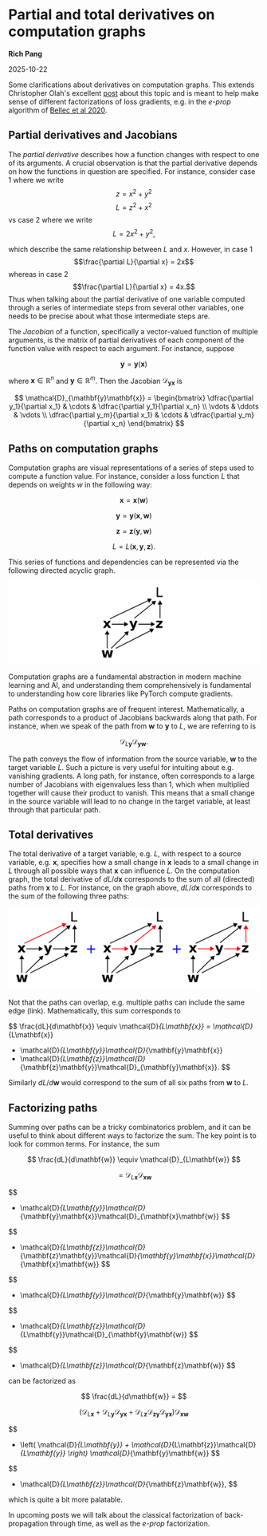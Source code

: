 # Partial and total derivatives on computation graphs
**Rich Pang**

2025-10-22

Some clarifications about derivatives on computation graphs. This extends Christopher Olah's excellent [post](https://colah.github.io/posts/2015-08-Backprop/) about this topic and is meant to help make sense of different factorizations of loss gradients, e.g. in the *e-prop* algorithm of [Bellec et al 2020](https://www.nature.com/articles/s41467-020-17236-y).

## Partial derivatives and Jacobians

The *partial derivative* describes how a function changes with respect to one of its arguments.
A crucial observation is that the partial derivative depends on how the functions in question are specified.
For instance, consider case 1 where we write
$$z = x^2 + y^2$$
$$L = z^2 + x^2$$
vs case 2 where we write
$$L = 2x^2 + y^2,$$

which describe the same relationship between $L$ and $x$.
However, in case 1 
$$\frac{\partial L}{\partial x} = 2x$$
whereas in case 2
$$\frac{\partial L}{\partial x} = 4x.$$
Thus when talking about the partial derivative of one variable computed through a series of intermediate steps from several other variables, one needs to be precise about what those intermediate steps are.

The *Jacobian* of a function, specifically a vector-valued function of multiple arguments, is the matrix of partial derivatives of each component of the function value with respect to each argument.
For instance, suppose

$$\mathbf{y} = \mathbf{y}(\mathbf{x})$$

where $\mathbf{x} \in \mathbb{R}^n$ and $\mathbf{y} \in \mathbb{R}^m$. 
Then the Jacobian $\mathcal{D}_{\mathbf{y}\mathbf{x}}$ is

$$
\mathcal{D}_{\mathbf{y}\mathbf{x}} = 
\begin{bmatrix}
\dfrac{\partial y_1}{\partial x_1} & \cdots & \dfrac{\partial y_1}{\partial x_n} \\
\vdots & \ddots & \vdots \\
\dfrac{\partial y_m}{\partial x_1} & \cdots & \dfrac{\partial y_m}{\partial x_n}
\end{bmatrix}
$$

## Paths on computation graphs

Computation graphs are visual representations of a series of steps used to compute a function value.
For instance, consider a loss function $L$ that depends on weights $w$ in the following way:

$$\mathbf{x} = \mathbf{x}(\mathbf{w})$$

$$\mathbf{y} = \mathbf{y}(\mathbf{x}, \mathbf{w})$$

$$\mathbf{z} = \mathbf{z}(\mathbf{y}, \mathbf{w})$$

$$L = L(\mathbf{x}, \mathbf{y}, \mathbf{z}).$$

This series of functions and dependencies can be represented via the following directed acyclic graph.

![computation graph example](comp_graph_example.png)

Computation graphs are a fundamental abstraction in modern machine learning and AI, and understanding them comprehensively is fundamental to understanding how core libraries like PyTorch compute gradients.

Paths on computation graphs are of frequent interest.
Mathematically, a path corresponds to a product of Jacobians backwards along that path.
For instance, when we speak of the path from $\mathbf{w}$ to $\mathbf{y}$ to $L$, we are referring to is

$$
\mathcal{D}_{L\mathbf{y}} \mathcal{D}_{\mathbf{y} \mathbf{w}}.
$$

The path conveys the flow of information from the source variable, $\mathbf{w}$ to the target variable $L$. 
Such a picture is very useful for intuiting about e.g. vanishing gradients.
A long path, for instance, often corresponds to a large number of Jacobians with eigenvalues less than 1, which when multiplied together will cause their product to vanish.
This means that a small change in the source variable will lead to no change in the target variable, at least through that particular path.

## Total derivatives

The total derivative of a target variable, e.g. $L$, with respect to a source variable, e.g. $\mathbf{x}$, specifies how a small change in $\mathbf{x}$ leads to a small change in $L$ through all possible ways that $\mathbf{x}$ can influence $L$.
On the computation graph, the total derivative of $dL/d\mathbf{x}$ corresponds to the sum of all (directed) paths from $\mathbf{x}$ to $L$.
For instance, on the graph above, $dL/d\mathbf{x}$ corresponds to the sum of the following three paths:

![All paths from x to L](comp_graph_sum_of_paths_example.png)

Not that the paths can overlap, e.g. multiple paths can include the same edge (link). Mathematically, this sum corresponds to

$$
\frac{dL}{d\mathbf{x}} \equiv \mathcal{D}_{L\mathbf{x}} = 
\mathcal{D}_{L\mathbf{x}}
+ \mathcal{D}_{L\mathbf{y}}\mathcal{D}_{\mathbf{y}\mathbf{x}}
+ \mathcal{D}_{L\mathbf{z}}\mathcal{D}_{\mathbf{z}\mathbf{y}}\mathcal{D}_{\mathbf{y}\mathbf{x}}.
$$

Similarly $dL/d\mathbf{w}$ would correspond to the sum of all six paths from $\mathbf{w}$ to $L$.

## Factorizing paths

Summing over paths can be a tricky combinatorics problem, and it can be useful to think about different ways to factorize the sum.
The key point is to look for common terms.
For instance, the sum

$$
\frac{dL}{d\mathbf{w}} \equiv \mathcal{D}_{L\mathbf{w}}
$$

$$
= \mathcal{D}_{L\mathbf{x}}\mathcal{D}_{\mathbf{x}\mathbf{w}}
$$

$$
+ \mathcal{D}_{L\mathbf{y}}\mathcal{D}_{\mathbf{y}\mathbf{x}}\mathcal{D}_{\mathbf{x}\mathbf{w}}
$$

$$
+ \mathcal{D}_{L\mathbf{z}}\mathcal{D}_{\mathbf{z}\mathbf{y}}\mathcal{D}_{\mathbf{y}\mathbf{x}}\mathcal{D}_{\mathbf{x}\mathbf{w}}
$$

$$
+ \mathcal{D}_{L\mathbf{y}}\mathcal{D}_{\mathbf{y}\mathbf{w}}
$$

$$
+ \mathcal{D}_{L\mathbf{z}}\mathcal{D}_{L\mathbf{y}}\mathcal{D}_{\mathbf{y}\mathbf{w}}
$$

$$
+ \mathcal{D}_{L\mathbf{z}}\mathcal{D}_{\mathbf{z}\mathbf{w}}
$$

can be factorized as

$$
\frac{dL}{d\mathbf{w}} =
$$

$$
\left(\mathcal{D}_{L\mathbf{x}} + \mathcal{D}_{L\mathbf{y}}\mathcal{D}_{\mathbf{y}\mathbf{x}} + 
\mathcal{D}_{L\mathbf{z}}\mathcal{D}_{\mathbf{z}\mathbf{y}}\mathcal{D}_{\mathbf{y}\mathbf{x}}\right)\mathcal{D}_{\mathbf{x}\mathbf{w}}
$$

$$
+ \left(
\mathcal{D}_{L\mathbf{y}} + \mathcal{D}_{L\mathbf{z}}\mathcal{D}_{L\mathbf{y}}
\right)
\mathcal{D}_{\mathbf{y}\mathbf{w}}
$$

$$ 
+ \mathcal{D}_{L\mathbf{z}}\mathcal{D}_{\mathbf{z}\mathbf{w}},
$$

which is quite a bit more palatable.

In upcoming posts we will talk about the classical factorization of back-propagation through time, as well as the *e-prop* factorization.